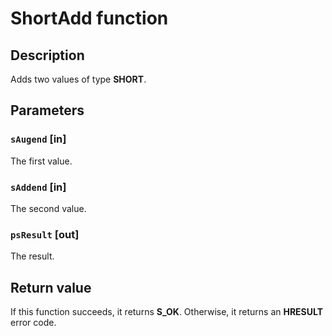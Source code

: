 # ShortAdd function

## Description

Adds two values of type **SHORT**.

## Parameters

### `sAugend` [in]

The first value.

### `sAddend` [in]

The second value.

### `psResult` [out]

The result.

## Return value

If this function succeeds, it returns **S_OK**. Otherwise, it returns an **HRESULT** error code.